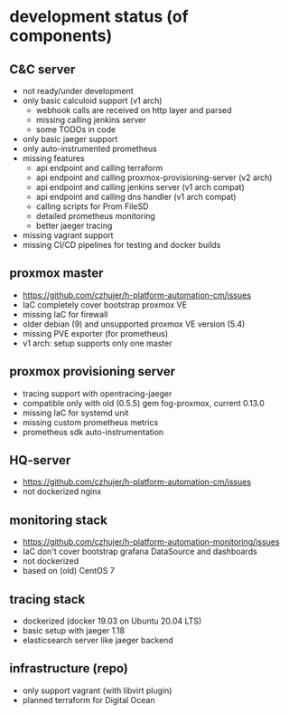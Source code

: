 # development status (of components)

## C&C server
  - not ready/under development
  - only basic calculoid support (v1 arch)
    - webhook calls are received on http layer and parsed
    - missing calling jenkins server
    - some TODOs in code     
  - only basic jaeger support
  - only auto-instrumented prometheus
  - missing features
    - api endpoint and calling terraform
    - api endpoint and calling proxmox-provisioning-server (v2 arch)
    - api endpoint and calling jenkins server (v1 arch compat)
    - api endpoint and calling dns handler (v1 arch compat)
    - calling scripts for Prom FileSD
    - detailed prometheus monitoring
    - better jaeger tracing
  - missing vagrant support
  - missing CI/CD pipelines for testing and docker builds

## proxmox master
  - https://github.com/czhujer/h-platform-automation-cm/issues
  - IaC completely cover bootstrap proxmox VE
  - missing IaC for firewall
  - older debian (9) and unsupported proxmox VE version (5.4) 
  - missing PVE exporter (for prometheus)
  - v1 arch: setup supports only one master
 
## proxmox provisioning server
  - tracing support with opentracing-jaeger
  - compatible only with old (0.5.5) gem fog-proxmox, current 0.13.0
  - missing IaC for systemd unit
  - missing custom prometheus metrics
  - prometheus sdk auto-instrumentation

## HQ-server
  - https://github.com/czhujer/h-platform-automation-cm/issues
  - not dockerized nginx

## monitoring stack
  - https://github.com/czhujer/h-platform-automation-monitoring/issues
  - IaC don't cover bootstrap grafana DataSource and dashboards
  - not dockerized
  - based on (old) CentOS 7
  
## tracing stack
  - dockerized (docker 19.03 on Ubuntu 20.04 LTS)
  - basic setup with jaeger 1.18
  - elasticsearch server like jaeger backend
  
## infrastructure (repo)
  - only support vagrant (with libvirt plugin)
  - planned terraform for Digital Ocean
